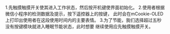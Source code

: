 1.先触摸触摸开关使其进入工作状态，然后按开机键使界面初始化。
2.使用者根据微信小程序的检测数据及提示，按下遥控器上的按键，
此时会在mCookie-OLED上打印出使用者在这段使用时间内的主要表情。
3.为了节能，我们选择超过五秒没有按键模块就进入睡眠节能状态，此时想要
继续使用应先触摸触摸开关。
